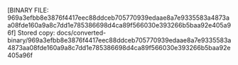 [BINARY FILE: 969a3efbb8e3876f4417eec88ddceb705770939edaae8a7e9335583a4873aa08fde160a9a8c7dd1e785386698d4ca89f566030e393266b5baa92e405a96f]
Stored copy: docs/converted-binary/969a3efbb8e3876f4417eec88ddceb705770939edaae8a7e9335583a4873aa08fde160a9a8c7dd1e785386698d4ca89f566030e393266b5baa92e405a96f
